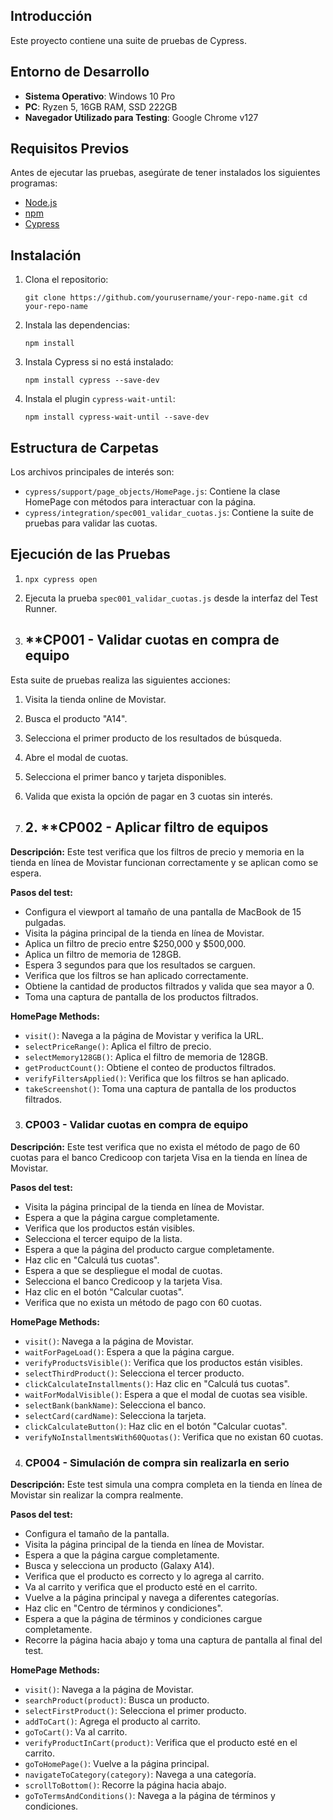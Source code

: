 ## Introducción

Este proyecto contiene una suite de pruebas de Cypress.
## Entorno de Desarrollo

- **Sistema Operativo**: Windows 10 Pro
- **PC**: Ryzen 5, 16GB RAM, SSD 222GB
- **Navegador Utilizado para Testing**: Google Chrome v127

## Requisitos Previos

Antes de ejecutar las pruebas, asegúrate de tener instalados los siguientes programas:

-   [Node.js](https://nodejs.org/)
-   [npm](https://www.npmjs.com/)
-   [Cypress](https://www.cypress.io/)

## Instalación

1.  Clona el repositorio:
    
    `git clone https://github.com/yourusername/your-repo-name.git
    cd your-repo-name` 
    
2.  Instala las dependencias:
    
    `npm install` 
    
3.  Instala Cypress si no está instalado:
    
    `npm install cypress --save-dev` 
    
4.  Instala el plugin `cypress-wait-until`:
    
    `npm install cypress-wait-until --save-dev` 
    

## Estructura de Carpetas

Los archivos principales de interés son:

-   `cypress/support/page_objects/HomePage.js`: Contiene la clase HomePage con métodos para interactuar con la página.
-   `cypress/integration/spec001_validar_cuotas.js`: Contiene la suite de pruebas para validar las cuotas.

## Ejecución de las Pruebas

    
1.  `npx cypress open` 
    
2.  Ejecuta la prueba `spec001_validar_cuotas.js` desde la interfaz del Test Runner.

1. ## **CP001 - Validar cuotas en compra de equipo 

Esta suite de pruebas realiza las siguientes acciones:

1.  Visita la tienda online de Movistar.
2.  Busca el producto "A14".
3.  Selecciona el primer producto de los resultados de búsqueda.
4.  Abre el modal de cuotas.
5.  Selecciona el primer banco y tarjeta disponibles.
6.  Valida que exista la opción de pagar en 3 cuotas sin interés.

 
2.  ## 2. **CP002 - Aplicar filtro de equipos  

**Descripción:** Este test verifica que los filtros de precio y memoria en la tienda en línea de Movistar funcionan correctamente y se aplican como se espera.

**Pasos del test:**

-   Configura el viewport al tamaño de una pantalla de MacBook de 15 pulgadas.
-   Visita la página principal de la tienda en línea de Movistar.
-   Aplica un filtro de precio entre $250,000 y $500,000.
-   Aplica un filtro de memoria de 128GB.
-   Espera 3 segundos para que los resultados se carguen.
-   Verifica que los filtros se han aplicado correctamente.
-   Obtiene la cantidad de productos filtrados y valida que sea mayor a 0.
-   Toma una captura de pantalla de los productos filtrados.

**HomePage Methods:**

-   `visit()`: Navega a la página de Movistar y verifica la URL.
-   `selectPriceRange()`: Aplica el filtro de precio.
-   `selectMemory128GB()`: Aplica el filtro de memoria de 128GB.
-   `getProductCount()`: Obtiene el conteo de productos filtrados.
-   `verifyFiltersApplied()`: Verifica que los filtros se han aplicado.
-   `takeScreenshot()`: Toma una captura de pantalla de los productos filtrados.

3.   ### **CP003 - Validar cuotas en compra de equipo**

**Descripción:** Este test verifica que no exista el método de pago de 60 cuotas para el banco Credicoop con tarjeta Visa en la tienda en línea de Movistar.

**Pasos del test:**

-   Visita la página principal de la tienda en línea de Movistar.
-   Espera a que la página cargue completamente.
-   Verifica que los productos están visibles.
-   Selecciona el tercer equipo de la lista.
-   Espera a que la página del producto cargue completamente.
-   Haz clic en "Calculá tus cuotas".
-   Espera a que se despliegue el modal de cuotas.
-   Selecciona el banco Credicoop y la tarjeta Visa.
-   Haz clic en el botón "Calcular cuotas".
-   Verifica que no exista un método de pago con 60 cuotas.

**HomePage Methods:**

-   `visit()`: Navega a la página de Movistar.
-   `waitForPageLoad()`: Espera a que la página cargue.
-   `verifyProductsVisible()`: Verifica que los productos están visibles.
-   `selectThirdProduct()`: Selecciona el tercer producto.
-   `clickCalculateInstallments()`: Haz clic en "Calculá tus cuotas".
-   `waitForModalVisible()`: Espera a que el modal de cuotas sea visible.
-   `selectBank(bankName)`: Selecciona el banco.
-   `selectCard(cardName)`: Selecciona la tarjeta.
-   `clickCalculateButton()`: Haz clic en el botón "Calcular cuotas".
-   `verifyNoInstallmentsWith60Quotas()`: Verifica que no existan 60 cuotas.

4.  ### **CP004 - Simulación de compra sin realizarla en serio**

**Descripción:** Este test simula una compra completa en la tienda en línea de Movistar sin realizar la compra realmente.

**Pasos del test:**

-   Configura el tamaño de la pantalla.
-   Visita la página principal de la tienda en línea de Movistar.
-   Espera a que la página cargue completamente.
-   Busca y selecciona un producto (Galaxy A14).
-   Verifica que el producto es correcto y lo agrega al carrito.
-   Va al carrito y verifica que el producto esté en el carrito.
-   Vuelve a la página principal y navega a diferentes categorías.
-   Haz clic en "Centro de términos y condiciones".
-   Espera a que la página de términos y condiciones cargue completamente.
-   Recorre la página hacia abajo y toma una captura de pantalla al final del test.

**HomePage Methods:**

-   `visit()`: Navega a la página de Movistar.
-   `searchProduct(product)`: Busca un producto.
-   `selectFirstProduct()`: Selecciona el primer producto.
-   `addToCart()`: Agrega el producto al carrito.
-   `goToCart()`: Va al carrito.
-   `verifyProductInCart(product)`: Verifica que el producto esté en el carrito.
-   `goToHomePage()`: Vuelve a la página principal.
-   `navigateToCategory(category)`: Navega a una categoría.
-   `scrollToBottom()`: Recorre la página hacia abajo.
-   `goToTermsAndConditions()`: Navega a la página de términos y condiciones.
